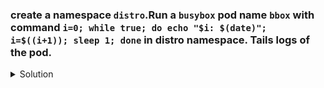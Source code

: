 ### create a namespace `distro`.Run a `busybox` pod name `bbox` with command `i=0; while true; do echo "$i: $(date)"; i=$((i+1)); sleep 1; done` in distro namespace. Tails logs of the pod. 
    
<details><summary>Solution</summary>
<p>

```bash
# create the namespace
k create ns distro

# create pod with the specified command
apiVersion: v1
kind: Pod
metadata:
  creationTimestamp: null
  labels:
    run: bbox
  name: bbox
  namespace: distro
spec:
  containers:
  - image: busybox
    name: bbox
    command: ["sh","-c","i=0; while true; do echo '$i: $(date)'; i=$((i+1)); sleep 1; done"]
  dnsPolicy: ClusterFirst
  restartPolicy: Always
status: {}

# tail the logs
k logs bbox -n distro -f
```
</p>
</details>